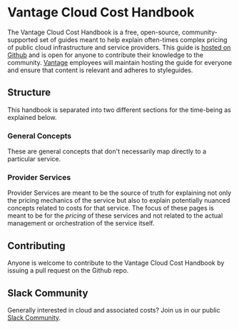 # Vantage Cloud Cost Handbook

The Vantage Cloud Cost Handbook is a free, open-source, community-supported set of guides meant to help explain often-times complex pricing of public cloud infrastructure and service providers. This guide is [hosted on Github](https://github.com/vantage-sh/handbook) and is open for anyone to contribute their knowledge to the community. [Vantage](https://www.vantage.sh/) employees will maintain hosting the guide for everyone and ensure that content is relevant and adheres to styleguides.

## Structure

This handbook is separated into two different sections for the time-being as explained below.

### General Concepts

These are general concepts that don't necessarily map directly to a particular service.

### Provider Services

Provider Services are meant to be the source of truth for explaining not only the pricing mechanics of the service but also to explain potentially nuanced concepts related to costs for that service. The focus of these pages is meant to be for the _pricing_ of these services and not related to the actual management or orchestration of the service itself. 

## Contributing

Anyone is welcome to contribute to the Vantage Cloud Cost Handbook by issuing a pull request on the Github repo. 


## Slack Community

Generally interested in cloud and associated costs? Join us in our public [Slack Community](https://join.slack.com/t/vantagecommunity/shared_invite/zt-oey52myv-gq4AWRKkX25kjp1UGziPTw). 